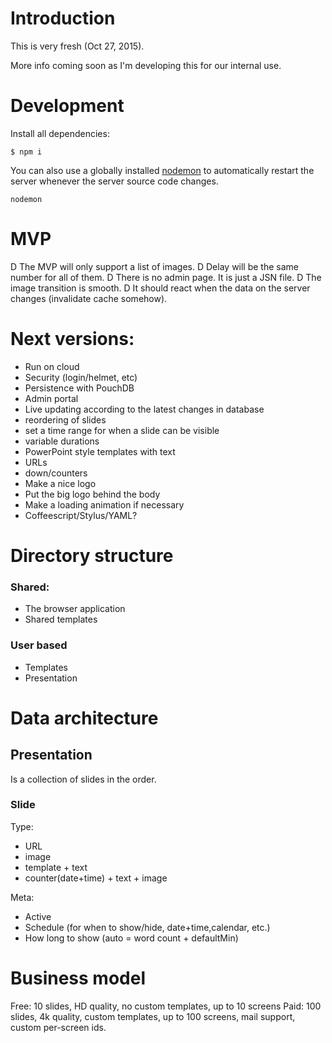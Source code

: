 # Introduction

This is very fresh (Oct 27, 2015).

More info coming soon as I'm developing this for our internal use.

# Development

Install all dependencies:

```
$ npm i
```

You can also use a globally installed
[nodemon](https://github.com/remy/nodemon) to automatically
restart the server whenever the server source code changes.

```
nodemon
```

# MVP

D The MVP will only support a list of images.
D Delay will be the same number for all of them.
D There is no admin page. It is just a JSN file.
D The image transition is smooth.
D It should react when the data on the server changes (invalidate cache somehow).

# Next versions:

* Run on cloud
* Security (login/helmet, etc)
* Persistence with PouchDB
* Admin portal
* Live updating according to the latest changes in database
* reordering of slides
* set a time range for when a slide can be visible
* variable durations
* PowerPoint style templates with text
* URLs
* down/counters
* Make a nice logo
* Put the big logo behind the body
* Make a loading animation if necessary
* Coffeescript/Stylus/YAML?

# Directory structure

### Shared:

* The browser application
* Shared templates

### User based

* Templates
* Presentation

# Data architecture

## Presentation

Is a collection of slides in the order.

### Slide

Type:

* URL
* image
* template + text
* counter(date+time) + text + image

Meta:

* Active
* Schedule (for when to show/hide, date+time,calendar, etc.)
* How long to show (auto = word count + defaultMin)

# Business model

Free: 10 slides, HD quality, no custom templates, up to 10 screens
Paid: 100 slides, 4k quality, custom templates, up to 100 screens, mail support, custom per-screen ids.

